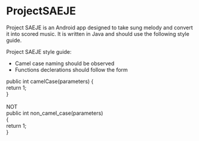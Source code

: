 # ProjectSAEJE
<html>

<p> Project SAEJE is an Android app designed to take sung melody and convert it into scored music. It is written in Java and should
use the following style guide. </p>



Project SAEJE style guide:

 <ul>
 <li> Camel case naming should be observed </li>
 <li> Functions declerations should follow the form </li>
 </ul>

<div> public int camelCase(parameters) { </br>
return 1; <br/>
}
</div> </br>
NOT
<div>
public int non_camel_case(parameters) </br>
{ </br>
return 1; <br/>
}
</div>




</html>
